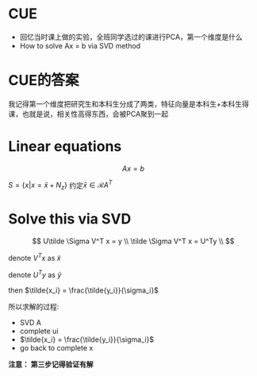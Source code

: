 # CUE
- 回忆当时课上做的实验，全班同学选过的课进行PCA，第一个维度是什么
- How to solve Ax = b via SVD method
# CUE的答案
我记得第一个维度把研究生和本科生分成了两类，特征向量是本科生+本科生得课，也就是说，相关性高得东西，会被PCA聚到一起

# Linear equations
$$
Ax=b
$$

$S = \{x|x = \bar{x}+N_z\}$
约定$\bar{x}\in\mathcal{R}A^T$

# Solve this via SVD

$$
U\tilde \Sigma V^T x = y \\
\tilde \Sigma V^T x = U^Ty \\
$$

denote $V^Tx$ as $\tilde{x}$

denote $U^Ty$ as $\tilde{y}$

then $\tilde{x_i} = \frac{\tilde{y_i}}{\sigma_i}$

所以求解的过程:
- SVD A
- complete ui
- $\tilde{x_i} = \frac{\tilde{y_i}}{\sigma_i}$
- go back to complete x

**注意： 第三步记得验证有解**